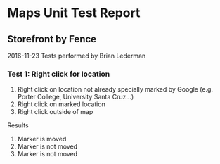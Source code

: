 # Maps Unit Test Report
## Storefront by Fence
2016-11-23
Tests performed by Brian Lederman

### Test 1: Right click for location
1. Right click on location not already specially marked by Google (e.g. Porter College, University Santa Cruz...)
2. Right click on marked location
3. Right click outside of map

Results
1. Marker is moved
2. Marker is not moved
3. Marker is not moved
